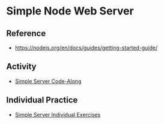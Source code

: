 # Simple Node Web Server

## Reference
- https://nodejs.org/en/docs/guides/getting-started-guide/

## Activity
- [Simple Server Code-Along](SimpleServerCodeAlong.md)

## Individual Practice
- [Simple Server Individual Exercises](SimpleServerIndividualExercises.md)